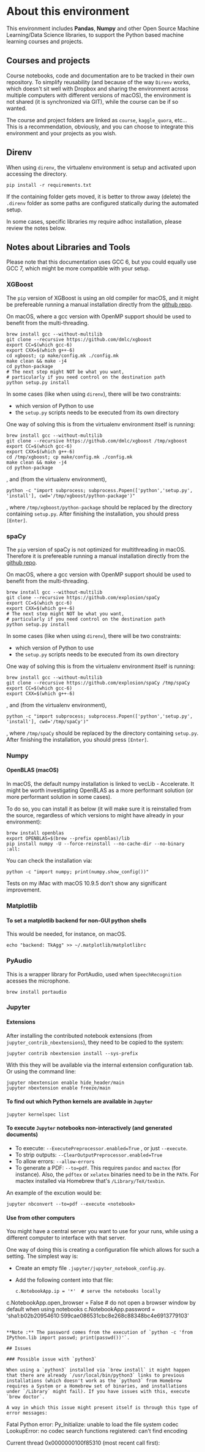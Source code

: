 # About this environment

This environment includes **Pandas**, **Numpy** and other Open Source Machine Learning/Data Science libraries, to support the Python based machine learning courses and projects.


## Courses and projects

Course notebooks, code and documentation are to be tracked in their own repository. To simplify reusability (and because of the way `Direnv` works, which doesn't sit well with Dropbox and sharing the environment across multiple computers with different versions of macOS), the environment is not shared (it is synchronized via GIT), while the course can be if so wanted.

The course and project folders are linked as `course`, `kaggle_quora`, etc... This is a recommendation, obviously, and you can choose to integrate this environment and your projects as you wish.

## Direnv

When using `direnv`, the virtualenv environment is setup and activated upon accessing the directory.

`pip install -r requirements.txt`

If the containing folder gets moved, it is better to throw away (delete) the `.direnv` folder as some paths are configured statically during the automated setup.

In some cases, specific libraries my require adhoc installation, please review the notes below.

## Notes about Libraries and Tools

Please note that this documentation uses GCC 6, but you could equally use GCC 7, which might be more compatible with your setup.

### XGBoost

The `pip` version of XGBoost is using an old compiler for macOS, and it might be prefereable running a manual installation directly from the [github repo](https://github.com/dmlc/xgboost).

On macOS, where a gcc version with OpenMP support should be used to benefit from the multi-threading.

```
brew install gcc --without-multilib
git clone --recursive https://github.com/dmlc/xgboost
export CC=$(which gcc-6)
export CXX=$(which g++-6)
cd xgboost; cp make/config.mk ./config.mk
make clean && make -j4
cd python-package
# The next step might NOT be what you want,
# particularly if you need control on the destination path
python setup.py install
```

In some cases (like when using `direnv`), there will be two constraints:

* which version of Python to use
* the `setup.py` scripts needs to be executed from its own directory

One way of solving this is from the virtualenv environment itself is running:

```
brew install gcc --without-multilib
git clone --recursive https://github.com/dmlc/xgboost /tmp/xgboost
export CC=$(which gcc-6)
export CXX=$(which g++-6)
cd /tmp/xgboost; cp make/config.mk ./config.mk
make clean && make -j4
cd python-package
```
, and (from the virtualenv environment),

```
python -c "import subprocess; subprocess.Popen(['python','setup.py', 'install'], cwd='/tmp/xgboost/python-package')"
```

, where `/tmp/xgboost/python-package` should be replaced by the directory containing `setup.py`. After finishing the installation, you should press `[Enter]`.

### spaCy

The `pip` version of spaCy is not optimized for multithreading in macOS. Therefore it is prefereable running a manual installation directly from the [github repo](https://github.com/explosion/spaCy).

On macOS, where a gcc version with OpenMP support should be used to benefit from the multi-threading.

```
brew install gcc --without-multilib
git clone --recursive https://github.com/explosion/spaCy
export CC=$(which gcc-6)
export CXX=$(which g++-6)
# The next step might NOT be what you want,
# particularly if you need control on the destination path
python setup.py install
```

In some cases (like when using `direnv`), there will be two constraints:

* which version of Python to use
* the `setup.py` scripts needs to be executed from its own directory

One way of solving this is from the virtualenv environment itself is running:

```
brew install gcc --without-multilib
git clone --recursive https://github.com/explosion/spaCy /tmp/spaCy
export CC=$(which gcc-6)
export CXX=$(which g++-6)
```
, and (from the virtualenv environment),

```
python -c "import subprocess; subprocess.Popen(['python','setup.py', 'install'], cwd='/tmp/spaCy')"
```

, where `/tmp/spaCy` should be replaced by the directory containing `setup.py`. After finishing the installation, you should press `[Enter]`.



### Numpy

#### OpenBLAS (macOS)

In macOS, the default numpy installation is linked to vecLib - Accelerate. It might be worth investigating OpenBLAS as a more performant solution (or more performant solution in some cases).

To do so, you can install it as below (it will make sure it is reinstalled from the source, regardless of which versions to might have already in your environment): 

```
brew install openblas
export OPENBLAS=$(brew --prefix openblas)/lib
pip install numpy -U --force-reinstall --no-cache-dir --no-binary :all:
```

You can check the installation via:

`python -c "import numpy; print(numpy.show_config())"`

Tests on my iMac with macOS 10.9.5 don't show any significant improvement.


### Matplotlib

#### To set a matplotlib backend for non-GUI python shells

This would be needed, for instance, on macOS.

```
echo "backend: TkAgg" >> ~/.matplotlib/matplotlibrc
```

### PyAudio

This is a wrapper library for PortAudio, used when `SpeechRecognition` acesses the microphone.

```
brew install portaudio
```



### Jupyter

#### Extensions

After installing the contributed notebook extensions (from `jupyter_contrib_nbextensions`), they need to be copied to the system:

`jupyter contrib nbextension install --sys-prefix`

With this they will be available via the internal extension configuration tab. Or using the command line:

```
jupyter nbextension enable hide_header/main
jupyter nbextension enable freeze/main
```

#### To find out which Python kernels are available in `Jupyter`

`jupyter kernelspec list`

#### To execute `Jupyter` notebooks non-interactively (and generated documents)

* To execute: `--ExecutePreprocessor.enabled=True`
, or just `--execute`.
* To strip outputs: `--ClearOutputPreprocessor.enabled=True`
* To allow errors: `--allow-errors`
* To generate a PDF: `--to=pdf`. This requires `pandoc` and `mactex` (for instance). Also, the `pdftex` or `xelatex` binaries need to be in the `PATH`. For mactex installed via Homebrew that's `/Library/TeX/texbin`.

An example of the excution would be:

```
jupyter nbconvert --to=pdf --execute <notebook>
```

#### Use from other computers

You might have a central server you want to use for your runs, while using a different computer to interface with that server.

One way of doing this is creating a configuration file which allows for such a setting. The simplest way is:

* Create an empty file `.jupyter/jupyter_notebook_config.py`.
* Add the following content into that file:

  ```
  c.NotebookApp.ip = '*'  # serve the notebooks locally
c.NotebookApp.open_browser = False  # do not open a browser window by default when using notebooks
c.NotebookApp.password = 'sha1:b02b20954610:599cae086531cbc8e268c88348bc4e6913779103'
  ```

**Note :** The password comes from the execution of `python -c 'from IPython.lib import passwd; print(passwd())'`.

## Issues

### Possible issue with `python3`

When using a `python3` installed via `brew install` it might happen that there are already `/usr/local/bin/python3` links to previous installations (which doesn't work as the `python3` from Homebrew requires a System or a Homebrew set of binaries, and installations under `/Library` might fail). If you have issues with this, execute `brew doctor`.

A way in which this issue might present itself is through this type of error messages:

```
Fatal Python error: Py_Initialize: unable to load the file system codec
LookupError: no codec search functions registered: can't find encoding

Current thread 0x0000000100f85310 (most recent call first):
```